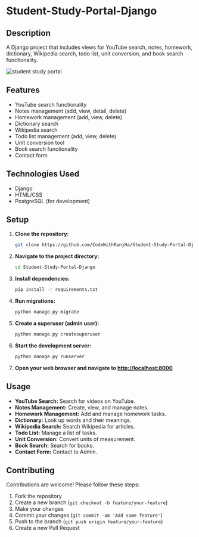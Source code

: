 # Student-Study-Portal-Django

## Description
A Django project that includes views for YouTube search, notes, homework, dictionary, Wikipedia search, todo list, unit conversion, and book search functionality.

![student study portal](https://github.com/CodeWithRanjHa/Animi-Website-With-Django/assets/167714618/91e437ab-3dcb-490e-8b59-d434c9b01bdc)

## Features
- YouTube search functionality
- Notes management (add, view, detail, delete)
- Homework management (add, view, delete)
- Dictionary search
- Wikipedia search
- Todo list management (add, view, delete)
- Unit conversion tool
- Book search functionality
- Contact form

## Technologies Used
- Django
- HTML/CSS
- PostgreSQL (for development)

## Setup
1. **Clone the repository:**
    ```bash
    git clone https://github.com/CodeWithRanjHa/Student-Study-Portal-Django.git
    ```

2. **Navigate to the project directory:**
    ```bash
    cd Student-Study-Portal-Django
    ```

3. **Install dependencies:**
    ```bash
    pip install -r requirements.txt
    ```

4. **Run migrations:**
    ```bash
    python manage.py migrate
    ```

5. **Create a superuser (admin user):**
    ```bash
    python manage.py createsuperuser
    ```

6. **Start the development server:**
    ```bash
    python manage.py runserver
    ```

7. **Open your web browser and navigate to [http://localhost:8000](http://localhost:8000)**

## Usage
- **YouTube Search:** Search for videos on YouTube.
- **Notes Management:** Create, view, and manage notes.
- **Homework Management:** Add and manage homework tasks.
- **Dictionary:** Look up words and their meanings.
- **Wikipedia Search:** Search Wikipedia for articles.
- **Todo List:** Manage a list of tasks.
- **Unit Conversion:** Convert units of measurement.
- **Book Search:** Search for books.
- **Contact Form:** Contact to Admin.

## Contributing
Contributions are welcome! Please follow these steps:
1. Fork the repository
2. Create a new branch (`git checkout -b feature/your-feature`)
3. Make your changes
4. Commit your changes (`git commit -am 'Add some feature'`)
5. Push to the branch (`git push origin feature/your-feature`)
6. Create a new Pull Request
